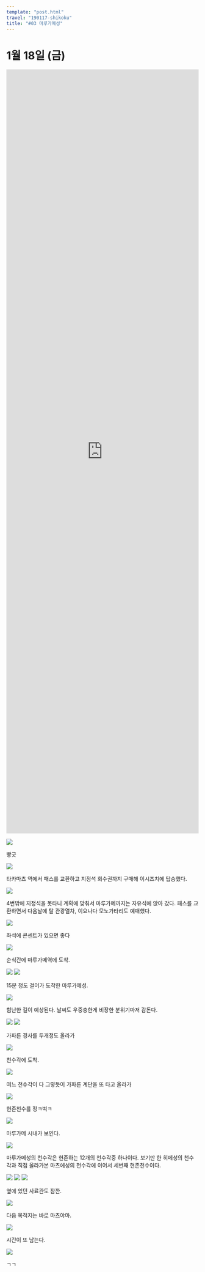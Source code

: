 ```yaml
---
template: "post.html"
travel: "190117-shikoku"
title: "#03 마루가메성"
---
```


# 1월 18일 (금)

<iframe src="https://www.google.com/maps/embed?pb=!1m18!1m12!1m3!1d15670.580619768734!2d133.78316935166427!3d34.28837187895908!2m3!1f0!2f0!3f0!3m2!1i1024!2i768!4f13.1!3m3!1m2!1s0x3553d887ddde8939%3A0x2858588e39596e2b!2z66eI66Oo6rCA66mUIOyEsQ!5e0!3m2!1sko!2skr!4v1551422576364" style="width: 100%; height: 50vh; border:0" allowfullscreen></iframe>

![](/190117-shikoku/03_01.jpg)

빵긋

![](/190117-shikoku/03_02.jpg)

타카마츠 역에서 패스를 교환하고 지정석 회수권까지 구매해 이시즈치에 탑승했다.

![](/190117-shikoku/03_03.jpg)

4번밖에 지정석을 못타니 계획에 맞춰서 마루가메까지는 자유석에 앉아 갔다.
패스를 교환하면서 다음날에 탈 관광열차, 이요나다 모노가타리도 예매했다.

![](/190117-shikoku/03_04.jpg)

좌석에 콘센트가 있으면 좋다

![](/190117-shikoku/03_05.jpg)

순식간에 마루가메역에 도착.

![](/190117-shikoku/03_06.jpg)
![](/190117-shikoku/03_07.jpg)

15분 정도 걸어가 도착한 마루가메성.

![](/190117-shikoku/03_08.jpg)

험난한 길이 예상된다.
날씨도 우중충한게 비장한 분위기마저 감돈다.

![](/190117-shikoku/03_09.jpg)
![](/190117-shikoku/03_10.jpg)

가파른 경사를 두개정도 올라가

![](/190117-shikoku/03_11.jpg)

천수각에 도착.

![](/190117-shikoku/03_13.jpg)

여느 천수각이 다 그렇듯이 가파른 계단을 또 타고 올라가

![](/190117-shikoku/03_12.jpg)

현존천수를 정ㅋ벅ㅋ

![](/190117-shikoku/03_14.jpg)

마루가메 시내가 보인다.

![](/190117-shikoku/03_15.jpg)

마루가메성의 천수각은 현존하는 12개의 천수각중 하나이다.
보기만 한 히메성의 천수각과 직접 올라가본 마츠에성의 천수각에 이어서 세번째 현존천수이다.

![](/190117-shikoku/03_16.jpg)
![](/190117-shikoku/03_17.jpg)
![](/190117-shikoku/03_18.jpg)

옆에 있던 사료관도 잠깐.

![](/190117-shikoku/03_19.jpg)

다음 목적지는 바로 마츠야마.

![](/190117-shikoku/03_20.jpg)

시간이 또 남는다.

![](/190117-shikoku/03_21.jpg)

ㄱㄱ
